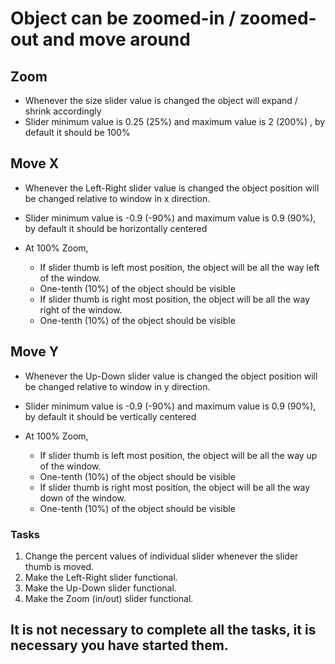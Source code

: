 
# Object can be zoomed-in / zoomed-out and move around


## Zoom

* Whenever the size slider value is changed the object will expand / shrink accordingly
* Slider minimum value is 0.25 (25%) and maximum value is 2 (200%) , by default it should be 100%


## Move X

* Whenever the Left-Right slider value is changed the object position will be changed relative to window in x direction.
* Slider minimum value is -0.9 (-90%) and maximum value is 0.9 (90%), by default it should be horizontally centered

* At 100% Zoom,
  * If slider thumb is left most position, the object will be all the way left of the window.
  * One-tenth (10%) of the object should be visible
  * If slider thumb is right most position, the object will be all the way right of the window.
  * One-tenth (10%) of the object should be visible

## Move Y

* Whenever the Up-Down slider value is changed the object position will be changed relative to window in y direction.
* Slider minimum value is -0.9 (-90%) and maximum value is 0.9 (90%), by default it should be vertically centered

* At 100% Zoom,
  * If slider thumb is left most position, the object will be all the way up of the window.
  * One-tenth (10%) of the object should be visible
  * If slider thumb is right most position, the object will be all the way down of the window.
  * One-tenth (10%) of the object should be visible


### Tasks
1. Change the percent values of individual slider whenever the slider thumb is moved.
2. Make the Left-Right slider functional.
3. Make the Up-Down slider functional.
4. Make the Zoom (in/out) slider functional.


## It is not necessary to complete all the tasks, it is necessary you have started them.
